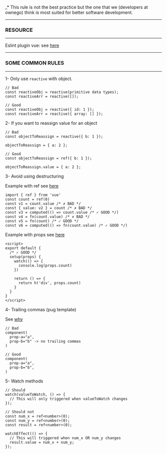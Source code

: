 _* This rule is not the best practice but the one that we (developers at ownego) think is most suited for better software development.

***
### RESOURCE
***
Eslint plugin vue: see [here][eslint plugin vue]

***
### SOME COMMON RULES
***

1- Only use `reactive` with object.

```
// Bad
const reactiveObj = reactive(primitive data types);
const reactiveArr = reactive([]);

// Good
const reactiveObj = reactive({ id: 1 });
const reactiveArr = reactive({ array: [] });
```

2- If you want to reassign value for an object

```
// Bad
const objectToReassign = reactive({ b: 1 });

objectToReassign = { a: 2 };

// Good
const objectToReassign = ref({ b: 1 });

objectToReassign.value = { a: 2 };
```

3- Avoid using destructuring

Example with ref see [here][no-ref-object-destructure]
```
import { ref } from 'vue'
const count = ref(0)
const v1 = count.value /* ✗ BAD */
const { value: v2 } = count /* ✗ BAD */
const v3 = computed(() => count.value /* ✓ GOOD */)
const v4 = fn(count.value) /* ✗ BAD */
const v5 = fn(count) /* ✓ GOOD */
const v6 = computed(() => fn(count.value) /* ✓ GOOD */)
```

Example with props see [here][no-setup-props-destructure]
```
<script>
export default {
  /* ✓ GOOD */
  setup(props) {
    watch(() => {
      console.log(props.count)
    })

    return () => {
      return h('div', props.count)
    }
  }
}
</script>
```

4- Trailing commas (pug template)

See [why][trailling-commas]
```
// Bad
component(
  prop-a="a",
  prop-b="b" -> no trailing commas
)

// Good
component(
  prop-a="a",
  prop-b="b",
)
```

5- Watch methods

```
// Should
watch(valueToWatch, () => {
  // This will only triggered when valueToWatch changes
});

// Should not
const num_x = ref<number>(0);
const num_y = ref<number>(0);
const result = ref<number>(0);

watchEffect(() => {
  // This will triggered when num_x OR num_y changes
  result.value = num_x + num_y;
});
```

[eslint plugin vue]: https://eslint.vuejs.org/rules/no-setup-props-destructure.html
[no-setup-props-destructure]: https://eslint.vuejs.org/rules/no-setup-props-destructure.html
[no-ref-object-destructure]: https://eslint.vuejs.org/rules/no-ref-object-destructure.html#vue-no-ref-object-destructure
[trailling-commas]: https://time2hack.com/are-you-using-trailing-commas-in-your-javascript/
